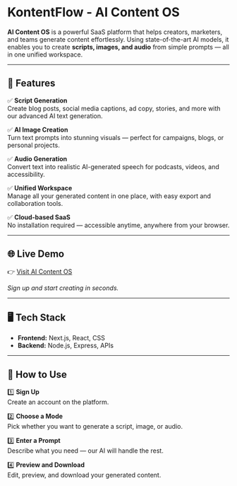 # KontentFlow - AI Content OS

**AI Content OS** is a powerful SaaS platform that helps creators, marketers, and teams generate content effortlessly. Using state-of-the-art AI models, it enables you to create **scripts, images, and audio** from simple prompts — all in one unified workspace.

---

## 🚀 Features

✅ **Script Generation**  
Create blog posts, social media captions, ad copy, stories, and more with our advanced AI text generation.  

✅ **AI Image Creation**  
Turn text prompts into stunning visuals — perfect for campaigns, blogs, or personal projects.  

✅ **Audio Generation**  
Convert text into realistic AI-generated speech for podcasts, videos, and accessibility.  

✅ **Unified Workspace**  
Manage all your generated content in one place, with easy export and collaboration tools.  

✅ **Cloud-based SaaS**  
No installation required — accessible anytime, anywhere from your browser.  

---

## 🌐 Live Demo

👉 [Visit AI Content OS](https://snarioweb.vercel.app/)

*Sign up and start creating in seconds.*

---

## 🖥️ Tech Stack

- **Frontend:** Next.js, React, CSS
- **Backend:** Node.js, Express, APIs

---

## 📝 How to Use

1️⃣ **Sign Up**  
Create an account on the platform.  

2️⃣ **Choose a Mode**  
Pick whether you want to generate a script, image, or audio.  

3️⃣ **Enter a Prompt**  
Describe what you need — our AI will handle the rest.  

4️⃣ **Preview and Download**  
Edit, preview, and download your generated content.

